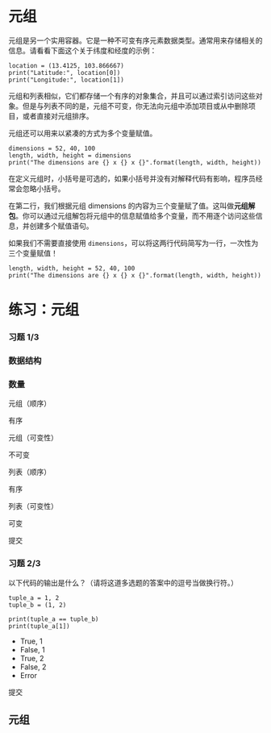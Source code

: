 # 元组

元组是另一个实用容器。它是一种不可变有序元素数据类型。通常用来存储相关的信息。请看看下面这个关于纬度和经度的示例：

```
location = (13.4125, 103.866667)
print("Latitude:", location[0])
print("Longitude:", location[1])
```

元组和列表相似，它们都存储一个有序的对象集合，并且可以通过索引访问这些对象。但是与列表不同的是，元组不可变，你无法向元组中添加项目或从中删除项目，或者直接对元组排序。

元组还可以用来以紧凑的方式为多个变量赋值。

```
dimensions = 52, 40, 100
length, width, height = dimensions
print("The dimensions are {} x {} x {}".format(length, width, height))
```

在定义元组时，小括号是可选的，如果小括号并没有对解释代码有影响，程序员经常会忽略小括号。

在第二行，我们根据元组 dimensions 的内容为三个变量赋了值。这叫做**元组解包**。你可以通过元组解包将元组中的信息赋值给多个变量，而不用逐个访问这些信息，并创建多个赋值语句。

如果我们不需要直接使用 `dimensions`，可以将这两行代码简写为一行，一次性为三个变量赋值！

```
length, width, height = 52, 40, 100
print("The dimensions are {} x {} x {}".format(length, width, height))
```

# 练习：元组

### 习题 1/3

### 数据结构

### 数量

元组（顺序）

有序

元组（可变性）

不可变

列表（顺序）

有序

列表（可变性）

可变

提交

### 习题 2/3

以下代码的输出是什么？（请将这道多选题的答案中的逗号当做换行符。）

```
tuple_a = 1, 2
tuple_b = (1, 2)

print(tuple_a == tuple_b)
print(tuple_a[1])
```

- True, 1
- False, 1
- True, 2
- False, 2
- Error

提交

## 元组